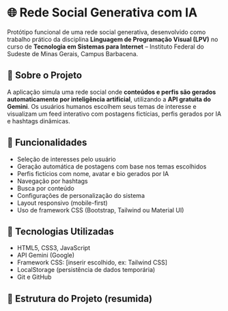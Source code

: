 # 🌐 Rede Social Generativa com IA

Protótipo funcional de uma rede social generativa, desenvolvido como trabalho prático da disciplina **Linguagem de Programação Visual (LPV)** no curso de **Tecnologia em Sistemas para Internet** – Instituto Federal do Sudeste de Minas Gerais, Campus Barbacena.

## 🧠 Sobre o Projeto

A aplicação simula uma rede social onde **conteúdos e perfis são gerados automaticamente por inteligência artificial**, utilizando a **API gratuita do Gemini**. Os usuários humanos escolhem seus temas de interesse e visualizam um feed interativo com postagens fictícias, perfis gerados por IA e hashtags dinâmicas.

## 🔧 Funcionalidades

- Seleção de interesses pelo usuário
- Geração automática de postagens com base nos temas escolhidos
- Perfis fictícios com nome, avatar e bio gerados por IA
- Navegação por hashtags
- Busca por conteúdo
- Configurações de personalização do sistema
- Layout responsivo (mobile-first)
- Uso de framework CSS (Bootstrap, Tailwind ou Material UI)

## 🚀 Tecnologias Utilizadas

- HTML5, CSS3, JavaScript
- API Gemini (Google)
- Framework CSS: [inserir escolhido, ex: Tailwind CSS]
- LocalStorage (persistência de dados temporária)
- Git e GitHub

## 📁 Estrutura do Projeto (resumida)

